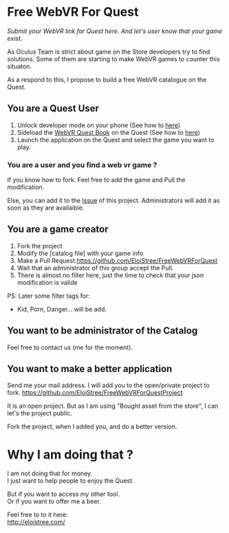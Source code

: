 # Free WebVR For Quest
_Submit your WebVR link for Quest here. And let's user know that your game exist._

As Oculus Team is strict about game on the Store developers try to find solutions.
Some of them are starting to make WebVR games to counter this situaton.

As a respond to this, I propose to build a free WebVR catalogue on the Quest.


## You are a Quest User

1. Unlock developer mode on your phone (See how to [here](https://github.com/EloiStree/CodeAndQuestsEveryday/issues/28))
2. Sideload the [WebVR Quest Book](#) on the Quest (See how to [here](https://github.com/EloiStree/CodeAndQuestsEveryday/issues/10))
3. Launch the application on the Quest and select the game you want to play.
### You are a user and you find a web vr game ?
If you know how to fork.
Feel free to add the game and Pull the modification.

Else, you can add it to the [Issue](https://github.com/EloiStree/FreeWebVRForQuest/issues) of this project.
Administrators will add it as soon as they are availaible.


## You are a game creator

1. Fork the project
2. Modify the [catalog file] with your game info
3. Make a Pull Request.https://github.com/EloiStree/FreeWebVRForQuest
4. Wait that an administrator of this group accept the Pull. 
5. There is almost no filter here, just the time to check that your json modification is valide

PS: Later some filter tags for:
- Kid, Porn, Danger... will be add.



## You want to be administrator of the Catalog

Feel free to contact us (me for the  moment).

## You want to make a better application

Send me your mail address. 
I will add you to the open/private project to fork.
https://github.com/EloiStree/FreeWebVRForQuestProject

It is an open project.
But as I am using "Bought asset from the store",
I can let's the project public.

Fork the project, when I added you, and do a better version.


# Why I am doing that ?
I am not doing that for money.   
I just want to help people to enjoy the Quest.   

But if you want to access my other tool.   
Or if you want to offer me a beer.   

Feel free to to it here:   
http://eloistree.com/  
